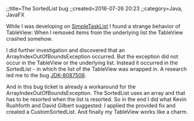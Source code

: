 ;;title=The SortedList bug
;;created=2016-07-26 20:23
;;category=Java, JavaFX


While I was developing on [SimpleTaskList](https://github.com/tortlepp/SimpleTaskList) I found a strange behavior of TableView: When I removed items from the underlying list the TableView crashed somehow.

I did further investigation and discovered that an ArrayIndexOutOfBoundsException occurred. But the exception did not occur in the TableView or the underlying list. Instead it occurred in the SortedList - in which the list of the TableView was wrapped in. A research led me to the bug [JDK-8087508](https://bugs.openjdk.java.net/browse/JDK-8087508).

And in this bug ticket is already a workaround for the ArrayIndexOutOfBoundsException. The SortedList uses an array and that has to be resorted when the list is resorted. So in the end I did what Kevin Rushforth and David Gilbert suggested: I applied the provided fix and created a CustomSortedList. And finally my TableView works like a charm.
